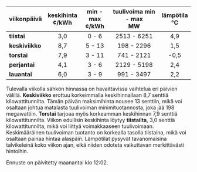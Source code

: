 | viikonpäivä  | keskihinta<br>¢/kWh | min - max<br>¢/kWh | tuulivoima min - max<br>MW | lämpötila<br>°C |
|:-------------|:----------------:|:----------------:|:-------------:|:-------------:|
| **tiistai**  |       3,0        |       0 - 6      |   2513 - 6251 |      4,9      |
| **keskiviikko** |     8,7        |      5 - 13      |    198 - 2296 |      1,5      |
| **torstai**  |       7,9        |      3 - 11      |    741 - 2121 |     -0,5      |
| **perjantai**|       4,1        |       3 - 6      |   2129 - 5198 |      2,4      |
| **lauantai** |       6,0        |      3 - 9       |    991 - 3497 |      2,2      |

Tulevalla viikolla sähkön hinnassa on havaittavissa vaihtelua eri päivien välillä. **Keskiviikko** erottuu korkeimmalla keskihinnallaan 8,7 senttiä kilowattitunnilta. Tämän päivän maksimihinta nousee 13 senttiin, mikä voi osaltaan johtua matalasta tuulivoiman minimituotannosta, joka jää 198 megawattiin. **Torstai** tarjoaa myös korkeamman keskihinnan 7,9 senttiä kilowattitunnilta. Viikon edullisin keskihinta löytyy **tiistailta**, 3,0 senttiä kilowattitunnilta, mikä voi liittyä voimakkaaseen tuulivoimaan. Keskimääräinen tuulivoiman tuotanto on korkealla tasolla tiistaina, mikä voi osaltaan painaa hintaa alaspäin. Lämpötilat pysyvät tavanomaisina talvikeleinä koko viikon ajan, eikä niiden odoteta vaikuttavan merkittävästi hintoihin.

Ennuste on päivitetty maanantai klo 12:02.